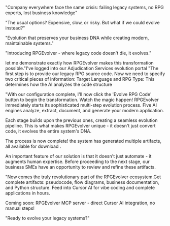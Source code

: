 "Company everywhere face the same crisis: failing legacy systems, no RPG experts, lost business knowledge"

"The usual options? Expensive, slow, or risky. But what if we could evolve instead?"

"Evolution that preserves your business DNA while creating modern, maintainable systems."

"Introducing RPGEvolver - where legacy code doesn't die, it evolves."

let me demonstrate exactly how RPGEvolver makes this transformation possible."I've logged into our Adjudication Services evolution portal
"The first step is to provide our legacy RPG source code. Now we need to specify two critical pieces of information:
Target Language and RPG Type: This determines how the AI analyzes the code structure

"With our configuration complete, I'll now click the 'Evolve RPG Code' button to begin the transformation.
Watch the magic happen! RPGEvolver immediately starts its sophisticated multi-step evolution process.
Five AI engines analyze, extract, document, and generate your modern application.

Each stage builds upon the previous ones, creating a seamless evolution pipeline. This is what makes RPGEvolver unique - it doesn't just convert code, it evolves the entire system's DNA.

The process is now complete! the system has generated multiple artifacts, all available for download .

An important feature of our solution is that it doesn't just automate - it augments human expertise. Before proceeding to the next stage, our business SMEs have an opportunity to review and refine these artifacts.

"Now comes the truly revolutionary part of the RPGEvolver ecosystem.Get complete artifacts: pseudocode, flow diagrams, business documentation, and Python structure. Feed into Cursor AI for vibe coding and  complete applications in hours.

Coming soon: RPGEvolver MCP server - direct Cursor AI integration, no manual steps!
 
"Ready to evolve your legacy systems?"
